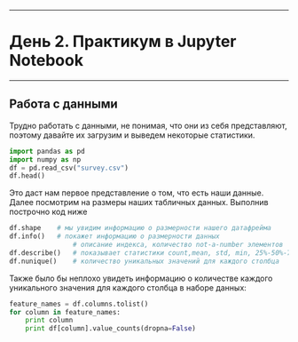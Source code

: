 ****
# День 2. Практикум в Jupyter Notebook <a name="3"></a>


****
## Работа с данными <a name="3"></a>

Трудно работать с данными, не понимая, что они из себя представляют, поэтому давайте их загрузим и выведем некоторые статистики.

```python
import pandas as pd 
import numpy as np 
df = pd.read_csv("survey.csv") 
df.head() 
```

Это даст нам первое представление о том, что есть наши данные. Далее посмотрим на размеры наших табличных данных. Выполнив построчно код ниже

```python
df.shape  	# мы увидим информацию о размерности нашего датафрейма 
df.info() 	# покажет информацию о размерности данных 
              	# описание индекса, количество not-a-number элементов 
df.describe() 	# показывает статистики count,mean, std, min, 25%-50%-75% percentile, max 
df.nunique() 	# количество уникальных значений для каждого столбца 
```

Также было бы неплохо увидеть информацию о количестве каждого уникального значения для каждого столбца в наборе данных:

```python
feature_names = df.columns.tolist() 
for column in feature_names: 
    print column 
    print df[column].value_counts(dropna=False) 
```



